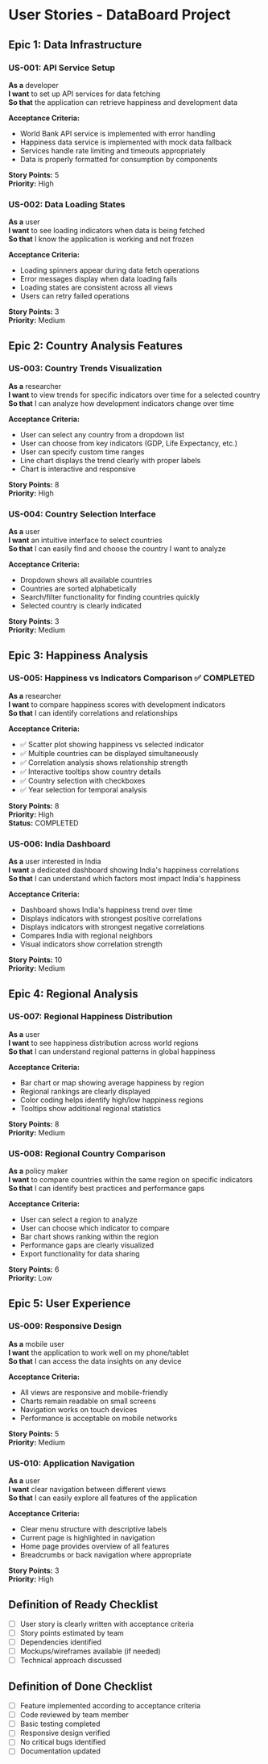 # User Stories - DataBoard Project

## Epic 1: Data Infrastructure

### US-001: API Service Setup
**As a** developer  
**I want** to set up API services for data fetching  
**So that** the application can retrieve happiness and development data  

**Acceptance Criteria:**
- World Bank API service is implemented with error handling
- Happiness data service is implemented with mock data fallback
- Services handle rate limiting and timeouts appropriately
- Data is properly formatted for consumption by components

**Story Points:** 5  
**Priority:** High

### US-002: Data Loading States
**As a** user  
**I want** to see loading indicators when data is being fetched  
**So that** I know the application is working and not frozen  

**Acceptance Criteria:**
- Loading spinners appear during data fetch operations
- Error messages display when data loading fails
- Loading states are consistent across all views
- Users can retry failed operations

**Story Points:** 3  
**Priority:** Medium

## Epic 2: Country Analysis Features

### US-003: Country Trends Visualization
**As a** researcher  
**I want** to view trends for specific indicators over time for a selected country  
**So that** I can analyze how development indicators change over time  

**Acceptance Criteria:**
- User can select any country from a dropdown list
- User can choose from key indicators (GDP, Life Expectancy, etc.)
- User can specify custom time ranges
- Line chart displays the trend clearly with proper labels
- Chart is interactive and responsive

**Story Points:** 8  
**Priority:** High

### US-004: Country Selection Interface
**As a** user  
**I want** an intuitive interface to select countries  
**So that** I can easily find and choose the country I want to analyze  

**Acceptance Criteria:**
- Dropdown shows all available countries
- Countries are sorted alphabetically
- Search/filter functionality for finding countries quickly
- Selected country is clearly indicated

**Story Points:** 3  
**Priority:** Medium

## Epic 3: Happiness Analysis

### US-005: Happiness vs Indicators Comparison ✅ COMPLETED
**As a** researcher  
**I want** to compare happiness scores with development indicators  
**So that** I can identify correlations and relationships  

**Acceptance Criteria:**
- ✅ Scatter plot showing happiness vs selected indicator
- ✅ Multiple countries can be displayed simultaneously
- ✅ Correlation analysis shows relationship strength
- ✅ Interactive tooltips show country details
- ✅ Country selection with checkboxes
- ✅ Year selection for temporal analysis

**Story Points:** 8  
**Priority:** High  
**Status:** COMPLETED

### US-006: India Dashboard
**As a** user interested in India  
**I want** a dedicated dashboard showing India's happiness correlations  
**So that** I can understand which factors most impact India's happiness  

**Acceptance Criteria:**
- Dashboard shows India's happiness trend over time
- Displays indicators with strongest positive correlations
- Displays indicators with strongest negative correlations
- Compares India with regional neighbors
- Visual indicators show correlation strength

**Story Points:** 10  
**Priority:** Medium

## Epic 4: Regional Analysis

### US-007: Regional Happiness Distribution
**As a** user  
**I want** to see happiness distribution across world regions  
**So that** I can understand regional patterns in global happiness  

**Acceptance Criteria:**
- Bar chart or map showing average happiness by region
- Regional rankings are clearly displayed
- Color coding helps identify high/low happiness regions
- Tooltips show additional regional statistics

**Story Points:** 8  
**Priority:** Medium

### US-008: Regional Country Comparison
**As a** policy maker  
**I want** to compare countries within the same region on specific indicators  
**So that** I can identify best practices and performance gaps  

**Acceptance Criteria:**
- User can select a region to analyze
- User can choose which indicator to compare
- Bar chart shows ranking within the region
- Performance gaps are clearly visualized
- Export functionality for data sharing

**Story Points:** 6  
**Priority:** Low

## Epic 5: User Experience

### US-009: Responsive Design
**As a** mobile user  
**I want** the application to work well on my phone/tablet  
**So that** I can access the data insights on any device  

**Acceptance Criteria:**
- All views are responsive and mobile-friendly
- Charts remain readable on small screens
- Navigation works on touch devices
- Performance is acceptable on mobile networks

**Story Points:** 5  
**Priority:** Medium

### US-010: Application Navigation
**As a** user  
**I want** clear navigation between different views  
**So that** I can easily explore all features of the application  

**Acceptance Criteria:**
- Clear menu structure with descriptive labels
- Current page is highlighted in navigation
- Home page provides overview of all features
- Breadcrumbs or back navigation where appropriate

**Story Points:** 3  
**Priority:** High

## Definition of Ready Checklist
- [ ] User story is clearly written with acceptance criteria
- [ ] Story points estimated by team
- [ ] Dependencies identified
- [ ] Mockups/wireframes available (if needed)
- [ ] Technical approach discussed

## Definition of Done Checklist
- [ ] Feature implemented according to acceptance criteria
- [ ] Code reviewed by team member
- [ ] Basic testing completed
- [ ] Responsive design verified
- [ ] No critical bugs identified
- [ ] Documentation updated
